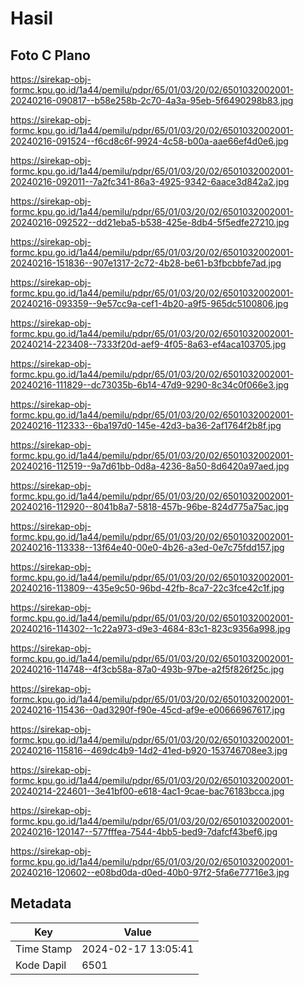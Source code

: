 # Hasil

## Foto C Plano

https://sirekap-obj-formc.kpu.go.id/1a44/pemilu/pdpr/65/01/03/20/02/6501032002001-20240216-090817--b58e258b-2c70-4a3a-95eb-5f6490298b83.jpg

https://sirekap-obj-formc.kpu.go.id/1a44/pemilu/pdpr/65/01/03/20/02/6501032002001-20240216-091524--f6cd8c6f-9924-4c58-b00a-aae66ef4d0e6.jpg

https://sirekap-obj-formc.kpu.go.id/1a44/pemilu/pdpr/65/01/03/20/02/6501032002001-20240216-092011--7a2fc341-86a3-4925-9342-6aace3d842a2.jpg

https://sirekap-obj-formc.kpu.go.id/1a44/pemilu/pdpr/65/01/03/20/02/6501032002001-20240216-092522--dd21eba5-b538-425e-8db4-5f5edfe27210.jpg

https://sirekap-obj-formc.kpu.go.id/1a44/pemilu/pdpr/65/01/03/20/02/6501032002001-20240216-151836--907e1317-2c72-4b28-be61-b3fbcbbfe7ad.jpg

https://sirekap-obj-formc.kpu.go.id/1a44/pemilu/pdpr/65/01/03/20/02/6501032002001-20240216-093359--9e57cc9a-cef1-4b20-a9f5-965dc5100806.jpg

https://sirekap-obj-formc.kpu.go.id/1a44/pemilu/pdpr/65/01/03/20/02/6501032002001-20240214-223408--7333f20d-aef9-4f05-8a63-ef4aca103705.jpg

https://sirekap-obj-formc.kpu.go.id/1a44/pemilu/pdpr/65/01/03/20/02/6501032002001-20240216-111829--dc73035b-6b14-47d9-9290-8c34c0f066e3.jpg

https://sirekap-obj-formc.kpu.go.id/1a44/pemilu/pdpr/65/01/03/20/02/6501032002001-20240216-112333--6ba197d0-145e-42d3-ba36-2af1764f2b8f.jpg

https://sirekap-obj-formc.kpu.go.id/1a44/pemilu/pdpr/65/01/03/20/02/6501032002001-20240216-112519--9a7d61bb-0d8a-4236-8a50-8d6420a97aed.jpg

https://sirekap-obj-formc.kpu.go.id/1a44/pemilu/pdpr/65/01/03/20/02/6501032002001-20240216-112920--8041b8a7-5818-457b-96be-824d775a75ac.jpg

https://sirekap-obj-formc.kpu.go.id/1a44/pemilu/pdpr/65/01/03/20/02/6501032002001-20240216-113338--13f64e40-00e0-4b26-a3ed-0e7c75fdd157.jpg

https://sirekap-obj-formc.kpu.go.id/1a44/pemilu/pdpr/65/01/03/20/02/6501032002001-20240216-113809--435e9c50-96bd-42fb-8ca7-22c3fce42c1f.jpg

https://sirekap-obj-formc.kpu.go.id/1a44/pemilu/pdpr/65/01/03/20/02/6501032002001-20240216-114302--1c22a973-d9e3-4684-83c1-823c9356a998.jpg

https://sirekap-obj-formc.kpu.go.id/1a44/pemilu/pdpr/65/01/03/20/02/6501032002001-20240216-114748--4f3cb58a-87a0-493b-97be-a2f5f826f25c.jpg

https://sirekap-obj-formc.kpu.go.id/1a44/pemilu/pdpr/65/01/03/20/02/6501032002001-20240216-115436--0ad3290f-f90e-45cd-af9e-e00666967617.jpg

https://sirekap-obj-formc.kpu.go.id/1a44/pemilu/pdpr/65/01/03/20/02/6501032002001-20240216-115816--469dc4b9-14d2-41ed-b920-153746708ee3.jpg

https://sirekap-obj-formc.kpu.go.id/1a44/pemilu/pdpr/65/01/03/20/02/6501032002001-20240214-224601--3e41bf00-e618-4ac1-9cae-bac76183bcca.jpg

https://sirekap-obj-formc.kpu.go.id/1a44/pemilu/pdpr/65/01/03/20/02/6501032002001-20240216-120147--577fffea-7544-4bb5-bed9-7dafcf43bef6.jpg

https://sirekap-obj-formc.kpu.go.id/1a44/pemilu/pdpr/65/01/03/20/02/6501032002001-20240216-120602--e08bd0da-d0ed-40b0-97f2-5fa6e77716e3.jpg


## Metadata

| Key        | Value               |
| ---------- | ------------------- |
| Time Stamp | 2024-02-17 13:05:41 |
| Kode Dapil | 6501                |



